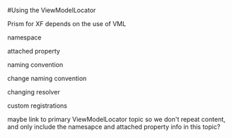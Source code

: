 #Using the ViewModelLocator

Prism for XF depends on the use of VML

namespace

attached property

naming convention

change naming convention

changing resolver

custom registrations

maybe link to primary ViewModelLocator topic so we don't repeat content, and only include the namesapce and attached property info in this topic?
